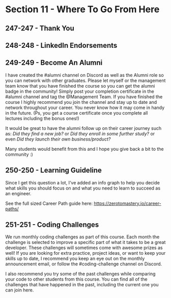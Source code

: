 # Section 11 - Where To Go From Here
## 247-247 - Thank You
## 248-248 - LinkedIn Endorsements
## 249-249 - Become An Alumni
I have created the #alumni channel on Discord as well as the Alumni role so you can network with other graduates. Please let myself or
the management team know that you have finished the course so you can get the alumni badge in the community! Simply post your 
completion certificate in the #alumni channel and tag the @Management Team. If you have finished the course I highly recommend you join 
the channel and stay up to date and network throughout your career. You never know how it may come in handy in the future. (Ps, you get a
course certificate once you complete all lectures including the bonus ones!)

It would be great to have the alumni follow up on their career journey such as: *Did they find a new job?* or *Did they enroll in some further study?* or
even *Did they launch their own business/product?*

Many students would benefit from this and I hope you give back a bit to the community :)

## 250-250 - Learning Guideline
Since I get this question a lot, I've added an info graph to help you decide what skills you should focus on and what you need to learn to succeed as an engineer.



See the full sized Career Path guide here: https://zerotomastery.io/career-paths/


## 251-251 - Coding Challenges
We run monthly coding challenges as part of this course. Each month the challenge is selected to improve a specific part of what it takes
to be a great developer. These challenges will sometimes come with awesome prizes as well! If you are looking for extra practice,
project ideas, or want to keep your skills up to date, I recommend you keep an eye out on the monthly announcement email, or follow 
the #coding-challenge channel on Discord.

I also recommend you try some of the past challenges while comparing your code to other students from this course. You can find all of
the challenges that have happened in the past, including the current one you can join here.